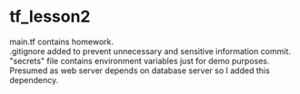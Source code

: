 # tf_lesson2
main.tf contains homework.<br>
.gitignore added to prevent unnecessary and sensitive information commit.<br>
"secrets" file contains environment variables just for demo purposes.<br>
Presumed as web server depends on database server so I added this dependency.
